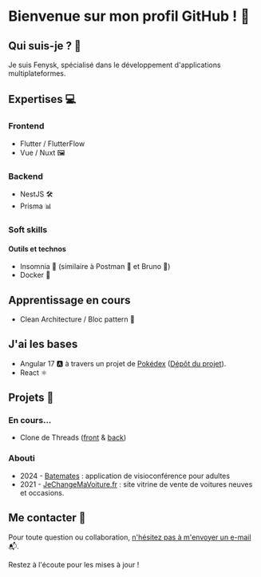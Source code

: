 # Bienvenue sur mon profil GitHub ! 👋

## Qui suis-je ? 🤔

Je suis Fenysk, spécialisé dans le développement d'applications multiplateformes.

## Expertises 💻

### Frontend
- Flutter / FlutterFlow
- Vue / Nuxt 🖼️

### Backend
- NestJS 🛠️
- Prisma 📊

### Soft skills

#### Outils et technos
- Insomnia 🌙 (similaire à Postman 🚀 et Bruno 🐶)
- Docker 🐳

## Apprentissage en cours
- Clean Architecture / Bloc pattern 📱

## J'ai les bases
- Angular 17 🅰️ à travers un projet de [Pokédex](https://pokedex-by-fenysk.vercel.app/)
  ([Dépôt du projet](https://github.com/Fenysk/ng-pokemon-app)).
- React ⚛️

## Projets 🚀

### En cours...
- Clone de Threads ([front](https://github.com/Fenysk/threads_clone_frontend) & [back](https://github.com/Fenysk/threads_clone_backend))

### Abouti

- 2024 - [Batemates](batemates.app) : application de visioconférence pour adultes
- 2021 - [JeChangeMaVoiture.fr](https://JeChangeMaVoiture.fr) : site vitrine de vente de voitures neuves et occasions.

## Me contacter 📧

Pour toute question ou collaboration, [n'hésitez pas à m'envoyer un e-mail](mailto:alexis@gailleton.fr) 📬.

Restez à l'écoute pour les mises à jour !
